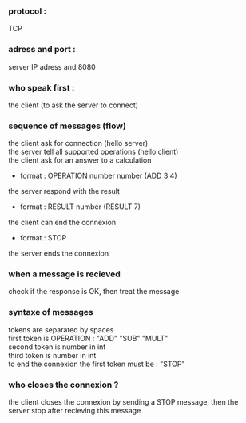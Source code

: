 ### protocol : 
TCP
### adress and port :
server IP adress and 8080
### who speak first :
the client (to ask the server to connect)
### sequence of messages (flow)
the client ask for connection (hello server)\
the server tell all supported operations (hello client)\
the client ask for an answer to a calculation

- format : OPERATION number number (ADD 3 4) 

the server respond with the result

- format : RESULT number (RESULT 7)

the client can end the connexion

- format : STOP

the server ends the connexion

### when a message is recieved
check if the response is OK, then treat the message
### syntaxe of messages 
tokens are separated by spaces\
first token is OPERATION : "ADD" "SUB" "MULT"\
second token is number in int\
third token is number in int\
to end the connexion the first token must be : "STOP"
### who closes the connexion ?
the client closes the connexion by sending a STOP message,
then the server stop after recieving this message
